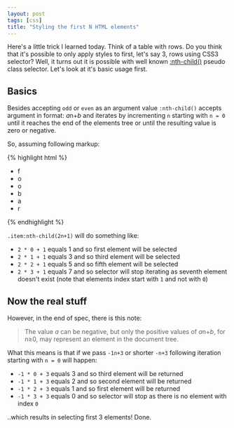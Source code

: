 ```yaml
---
layout: post
tags: [css]
title: "Styling the first N HTML elements"
---
```


Here's a little trick I learned today. Think of a table with rows.
Do you think that it's possible to only apply styles to first, let's
say 3, rows using CSS3 selector? Well, it turns out it is possible with
well known
[:nth-child()](http://www.w3.org/TR/css3-selectors/#nth-child-pseudo) pseudo
class selector. Let's look at it's basic usage first.


Basics
------

Besides accepting `odd` or `even` as an argument value `:nth-child()`
accepts argument in format: *a*n+*b* and iterates by
incrementing `n` starting with `n = 0` until it reaches the end of the
elements tree or until the resulting value is zero or negative.

So, assuming following markup:

{% highlight html %}
<ul>
  <li class="item">f</li>
  <li class="item">o</li>
  <li class="item">o</li>
  <li class="item">b</li>
  <li class="item">a</li>
  <li class="item">r</li>
</ul>
{% endhighlight %}

`.item:nth-child(2n+1)` will do something like:

- `2 * 0 + 1` equals 1 and so first element will be selected
- `2 * 1 + 1` equals 3 and so third element will be selected
- `2 * 2 + 1` equals 5 and so fifth element will be selected
- `2 * 3 + 1` equals 7 and so selector will stop iterating as seventh element
  doesn't exist (note that elements index start with `1` and not with `0`)


Now the real stuff
------------------

However, in the end of spec, there is this note:

> The value *a* can be negative, but only the positive values of *a*n+*b*, for n≥0,
> may represent an element in the document tree.

What this means is that if we pass `-1n+3` or shorter `-n+3` following
iteration starting with `n = 0` will happen:

- `-1 * 0 + 3` equals 3 and so third element will be returned
- `-1 * 1 + 3` equals 2 and so second element will be returned
- `-1 * 2 + 3` equals 1 and so first element will be returned
- `-1 * 3 + 3` equals 0 and so selector will stop as there is no element with
  index `0`

..which results in selecting first 3 elements! Done.
